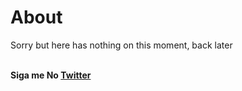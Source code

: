 # About

<p>
  Sorry but here has nothing on this moment, back later
</p>
<br>
<strong>
  Siga me No 
  <a href="http://twitter.com/nassds" target="_blank">
    Twitter
  </a>
</strong>


